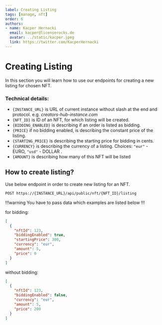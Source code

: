 ```yaml
---
label: Creating Listing
tags: [manage, nft]
order: 6
authors:
- name: Kacper Hernacki
  email: kacper@licenserocks.de
  avatar: ../static/kacper.jpeg
  link: https://twitter.com/KacperHernacki
---
```


# Creating Listing

In this section you will learn how to use our endpoints for creating a new listing for chosen NFT.

### Technical details:

- `{INSTANCE_URL}` is URL of current instance without slash at the end and protocol. e.g. _creators-hub-instance.com_
- `{NFT_ID}` is ID of an NFT, for which listing will be created.
- `{BIDDING_ENABLED}` is describing if an order is listed as bidding.
- `{PRICE}` if no bidding enabled, is describing the constant price of the listing.
- `{STARTING_PRICE}` is describing the starting price for bidding in cents.
- `{CURRENCY}` is describing the currency of a listing. Choices: `"eur"` - EURO, `"usd"` - DOLLAR .
- `{AMOUNT}` is describing how many of this NFT will be listed


## How to create listing?

Use below endpoint in order to create new listing for an NFT.

```
POST https://{INSTANCE_URL}/api/public/nft/{NFT_ID}/listing
```

!!!warning
You have to pass data which examples are listed below
!!!

for bidding:

```json Payload (application/json)
[
  {
    "nftId": 123,
    "biddingEnabled": true,
    "startingPrice": 300,
    "currency": "eur",
    "amount": 5,
    "price": 0
  }
]
```
without bidding:

```json Payload (application/json)
[
  {
    "nftId": 123,
    "biddingEnabled": false,
    "currency": "eur",
    "amount": 5,
    "price": 200
  }
]
```